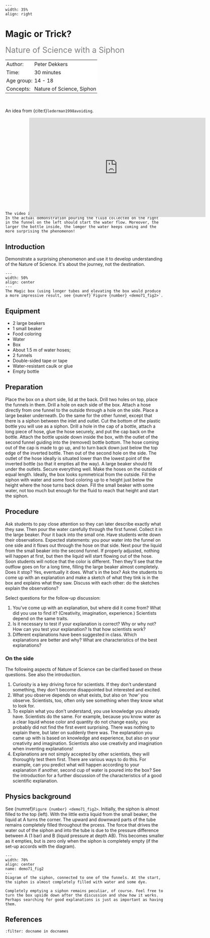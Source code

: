 ```{figure} ../../figures/confirmed.png
---
width: 35%
align: right
```

# Magic or Trick? 
<span style="font-size: 25px; color: gray;">Nature of Science with a Siphon</span>

<table style="width: 100%; border-collapse: collapse; border: none;">
    <tr style="background-color: white;"> 
        <td style="text-align: left; padding: 3px; border: none;">Author:</td>
        <td style="text-align: left; padding: 3px; border: none;">Peter Dekkers</td>
    </tr>
    <tr style="background-color: white;">
        <td style="text-align: left; padding: 3px; border: none;">Time:</td>
        <td style="text-align: left; padding: 3px; border: none;">30 minutes</td>
    </tr>
    <tr style="background-color: white;">
        <td style="text-align: left; padding: 3px; border: none;">Age group:</td>
        <td style="text-align: left; padding: 3px; border: none;">14 - 18</td>
    </tr>
    <tr style="background-color: white;">
        <td style="text-align: left; padding: 3px; border: none;">Concepts:</td>
        <td style="text-align: left; padding: 3px; border: none;">Nature of Science, Siphon</td>
    </tr>
</table><br>

An idea from {cite:t}`lederman1998avoiding`.

<div style="display: flex; justify-content: center;">
    <div style="position: relative; width: 70%; height: 0; padding-bottom: 56.25%;">
        <iframe width="560" height="315" src="https://www.youtube.com/embed/V96T3VjjuIc?si=4srWF8VcXYkpJ9mv" title="YouTube video player" frameborder="0" allow="accelerometer; autoplay; clipboard-write; encrypted-media; gyroscope; picture-in-picture; web-share" referrerpolicy="strict-origin-when-cross-origin" allowfullscreen></iframe>
    </div>
</div>

``` {note}
The video is a little different from the performance described below. In the actual demonstration pouring the fluid collected on the right in the funnel on the left should start the water flow. Moreover, the larger the bottle inside, the lomger the water keeps coming and the more surprising the phenomenon!
```

## Introduction
Demonstrate a surprising phenomenon and use it to develop understanding of the Nature of Science. It's about the journey, not the destination.

```{figure} demo71_figure1.png
---
width: 50%
align: center
---
The Magic box (using longer tubes and elevating the box would produce a more impressive result, see {numref}`Figure {number} <demo71_fig2>`.
```

## Equipment
- 2 large beakers
- 1 small beaker
- Food coloring
- Water
- Box
- About 1.5 m of water hoses;
- 2 funnels
- Double-sided tape or tape
- Water-resistant caulk or glue
- Empty bottle

## Preparation
Place the box on a short side, lid at the back. Drill two holes on top, place the funnels in them. Drill a hole on each side of the box. Attach a hose directly from one funnel to the outside through a hole on the side. Place a large beaker underneath. Do the same for the other funnel, except that there is a siphon between the inlet and outlet. Cut the bottom of the plastic bottle you will use as a siphon. Drill a hole in the cap of a bottle, attach a long piece of hose, glue the hose securely, and put the cap back on the bottle. Attach the bottle upside down inside the box, with the outlet of the second funnel guiding into the (removed) bottle bottom. The hose coming out of the cap is made to go up, and to turn back down just below the top edge of the inverted bottle. Then out of the second hole on the side. The outlet of the hose ideally is situated lower than the lowest point of the inverted bottle (so that it empties all the way).  A large beaker should fit under the outlets. Secure everything well. Make the hoses on the outside of equal length. Ideally, the box looks symmetrical from the outside. Fill the siphon with water and some food coloring up to e height just below the height where the hose turns back down. Fill the small beaker with some water, not too much but enough for the fluid to reach that height and start the siphon.

## Procedure
Ask students to pay close attention so they can later describe exactly what they saw. Then pour the water carefully through the first funnel. Collect it in the large beaker. Pour it back into the small one. Have students write down their observations. Expected statements: you pour water into the funnel on one side and it flows out through the hose on that side. Next pour the liquid from the small beaker into the second funnel. If properly adjusted, nothing will happen at first, but then the liquid will start flowing out of the hose. Soon students will notice that the color is different. Then they'll see that the outflow goes on for a long time, filling the large beaker almost completely. Does it stop? Yes, eventually it does. What's in the box? Ask the students to come up with an explanation and make a sketch of what they tink is in the box and explains what they saw. Discuss with each other: do the sketches explain the observations? 

Select questions for the follow-up discussion:
1. You've come up with an explanation, but where did it come from? What did you use to find it? (Creativity, imagination, experience.) Scientists depend on the same traits.
2. Is it necessary to test if your explanation is correct? Why or why not? How can you test your explanation? Is that how scientists work?
3. Different explanations have been suggested in class. Which explanations are better and why? What are characteristics of the best explanations?
   
### On the side
The following aspects of Nature of Science can be clarified based on these questions. See also the introduction.
1. Curiosity is a key driving force for scientists. If they don't understand something, they don't become disappointed but interested and excited.
2. What you observe depends on what exists, but also on *'how'* you observe. Scientists, too, often only see something when they know what to look for.
3. To explain what you don't understand, you use knowledge you already have. Scientists do the same. For example, because you know water as a clear liquid whose color and quantity do not change easily, you probably did not find the first event surprising. There was nothing to explain there, but later on suddenly there was. The explanation you came up with is based on knowledge and experience, but also on your creativity and imagination. Scientists also use creativity and imagination when inventing explanations!
4. Explanations are not simply accepted by other scientists, they will thoroughly test them first. There are various ways to do this. For example, can you predict what will happen according to your explanation if another, second cup of water is poured into the box? See the introduction for a further discussion of the characteristics of a good scientific explanation.

## Physics background
See {numref}`Figure {number} <demo71_fig2>`. Initially, the siphon is almost filled to the top (left). With the little extra liquid from the small beaker, the liquid at A turns the corner. The upward and downward parts of the tube remains completely filled throughout the prcess. The force that drives the water out of the siphon and into the tube is due to the pressure difference between A (1 bar) and B (liquid pressure at depth AB). This becomes smaller as it empties, but is zero only when the siphon is completely empty (if the set-up accords with the diagram).

```{figure} demo71_figure2.png
---
width: 70%
align: center
name: demo71_fig2
---
Diagram of the siphon, connected to one of the funnels. At the start, the siphon is almost completely filled with water and some dye.
```

```{tip}
Completely emptying a siphon remains peculiar, of course. Feel free to turn the box upside down after the discussion and show how it works. Perhaps searching for good explanations is just as important as having them.
```

## References
```{bibliography}
:filter: docname in docnames
```
